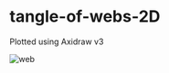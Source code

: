 # tangle-of-webs-2D

Plotted using Axidraw v3

![web](https://user-images.githubusercontent.com/26900172/147998876-dfd04b91-e24e-4f53-927f-8982e5b40915.jpg)

